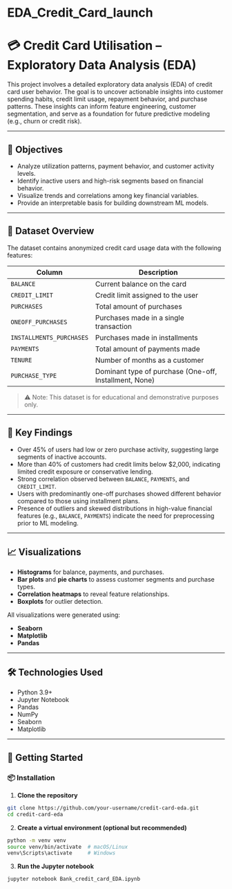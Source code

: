 # EDA_Credit_Card_launch

# 💳 Credit Card Utilisation – Exploratory Data Analysis (EDA)

This project involves a detailed exploratory data analysis (EDA) of credit card user behavior. The goal is to uncover actionable insights into customer spending habits, credit limit usage, repayment behavior, and purchase patterns. These insights can inform feature engineering, customer segmentation, and serve as a foundation for future predictive modeling (e.g., churn or credit risk).

---

## 📌 Objectives

- Analyze utilization patterns, payment behavior, and customer activity levels.
- Identify inactive users and high-risk segments based on financial behavior.
- Visualize trends and correlations among key financial variables.
- Provide an interpretable basis for building downstream ML models.

---

## 📂 Dataset Overview

The dataset contains anonymized credit card usage data with the following features:

| Column | Description |
|--------|-------------|
| `BALANCE` | Current balance on the card |
| `CREDIT_LIMIT` | Credit limit assigned to the user |
| `PURCHASES` | Total amount of purchases |
| `ONEOFF_PURCHASES` | Purchases made in a single transaction |
| `INSTALLMENTS_PURCHASES` | Purchases made in installments |
| `PAYMENTS` | Total amount of payments made |
| `TENURE` | Number of months as a customer |
| `PURCHASE_TYPE` | Dominant type of purchase (One-off, Installment, None) |

> ⚠️ Note: This dataset is for educational and demonstrative purposes only.

---

## 🧪 Key Findings

- Over 45% of users had low or zero purchase activity, suggesting large segments of inactive accounts.
- More than 40% of customers had credit limits below \$2,000, indicating limited credit exposure or conservative lending.
- Strong correlation observed between `BALANCE`, `PAYMENTS`, and `CREDIT_LIMIT`.
- Users with predominantly one-off purchases showed different behavior compared to those using installment plans.
- Presence of outliers and skewed distributions in high-value financial features (e.g., `BALANCE`, `PAYMENTS`) indicate the need for preprocessing prior to ML modeling.

---

## 📈 Visualizations

- **Histograms** for balance, payments, and purchases.
- **Bar plots** and **pie charts** to assess customer segments and purchase types.
- **Correlation heatmaps** to reveal feature relationships.
- **Boxplots** for outlier detection.

All visualizations were generated using:

- **Seaborn**
- **Matplotlib**
- **Pandas**

---

## 🛠️ Technologies Used

- Python 3.9+
- Jupyter Notebook
- Pandas
- NumPy
- Seaborn
- Matplotlib

---

## 🚀 Getting Started

### 📦 Installation

1. **Clone the repository**
```bash
git clone https://github.com/your-username/credit-card-eda.git
cd credit-card-eda
```

2. **Create a virtual environment (optional but recommended)** 
```bash
python -m venv venv
source venv/bin/activate  # macOS/Linux
venv\Scripts\activate     # Windows
```

3. **Run the Jupyter notebook**
 ```bash
jupyter notebook Bank_credit_card_EDA.ipynb
```


